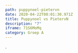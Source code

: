 ```yaml
---
path: puppynoel-pietervn
date: 2020-04-22T08:01:30.971Z
title: Puppynoel vs PietervN
description: "7"
iframe: 71S6MoMq
category: Groep A
---
```

.